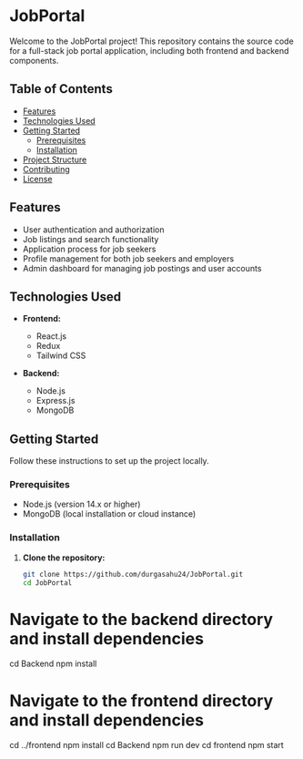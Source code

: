 # JobPortal

Welcome to the JobPortal project! This repository contains the source code for a full-stack job portal application, including both frontend and backend components.

## Table of Contents

- [Features](#features)
- [Technologies Used](#technologies-used)
- [Getting Started](#getting-started)
  - [Prerequisites](#prerequisites)
  - [Installation](#installation)
- [Project Structure](#project-structure)
- [Contributing](#contributing)
- [License](#license)

## Features

- User authentication and authorization
- Job listings and search functionality
- Application process for job seekers
- Profile management for both job seekers and employers
- Admin dashboard for managing job postings and user accounts

## Technologies Used

- **Frontend:**
  - React.js
  - Redux
  - Tailwind CSS

- **Backend:**
  - Node.js
  - Express.js
  - MongoDB

## Getting Started

Follow these instructions to set up the project locally.

### Prerequisites

- Node.js (version 14.x or higher)
- MongoDB (local installation or cloud instance)

### Installation

1. **Clone the repository:**

   ```bash
   git clone https://github.com/durgasahu24/JobPortal.git
   cd JobPortal
# Navigate to the backend directory and install dependencies
cd Backend
npm install

# Navigate to the frontend directory and install dependencies
cd ../frontend
npm install
cd Backend
npm run dev
cd frontend
npm start
